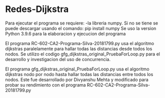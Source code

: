# Redes-Dijkstra
Para ejecutar el programa se requiere:
-la libreria numpy.
  Si no se tiene se puede descargar usando el comando: pip install numpy
Se uso la version Python 3.9.6 para la elaboracion y ejecucion del programa

El programa RC-602-CA2-Programa-Silva-20181799.py usa el algoritmo dijkstras paralelamente para hallar todas las distancias desde todos los nodos.
Se utilizo el codigo gfg_dijkstras_original_PruebaForLoop.py para el desarrollo y investigacion del uso de concurrencia.

El programa gfg_dijkstras_original_PruebaForLoop.py usa el algoritmo dijkstras nodo por nodo hasta hallar todas las distancias entre todos los nodos. Este fue desarrollado por Divyanshu Mehta y modificado para probar su rendimiento con el programa RC-602-CA2-Programa-Silva-20181799.py